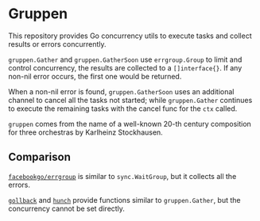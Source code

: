 # Gruppen

This repository provides Go concurrency utils to execute tasks and collect results or errors concurrently.

`gruppen.Gather` and `gruppen.GatherSoon` use `errgroup.Group` to limit and control concurrency, 
the results are collected to a `[]interface{}`. If any non-nil error occurs, the first one would be returned.

When a non-nil error is found, `gruppen.GatherSoon` uses an additional channel to cancel all the tasks not started;
while `gruppen.Gather` continues to execute the remaining tasks with the cancel func for the `ctx` called.

`gruppen` comes from the name of a well-known 20-th century composition for three orchestras by Karlheinz Stockhausen.

## Comparison

[`facebookgo/errgroup`](https://pkg.go.dev/github.com/facebookgo/errgroup) is similar to `sync.WaitGroup`, 
but it collects all the errors.

[`gollback`](https://github.com/vardius/gollback) and [`hunch`](https://github.com/AaronJan/Hunch)
provide functions similar to `gruppen.Gather`, but the concurrency cannot be set directly.
